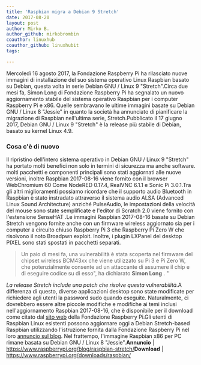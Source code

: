 ```yaml
---
title: 'Raspbian migra a Debian 9 Stretch'
date: 2017-08-20
layout: post
author: Mirko B.
author_github: mirkobrombin
coauthor: linuxhub
coauthor_github: linuxhubit
tags:

---
```

Mercoledì 16 agosto 2017, la Fondazione Raspberry Pi ha rilasciato nuove immagini di installazione del suo sistema operativo Linux Raspbian basato su Debian, questa volta in serie Debian GNU / Linux 9 "Stretch".Circa due mesi fa, Simon Long di Fondazione Raspberry Pi ha segnalato un nuovo aggiornamento stabile del sistema operativo Raspbian per i computer Raspberry Pi e x86. Quelle sembravano le ultime immagini basate su Debian GNU / Linux 8 "Jessie" in quanto la società ha annunciato di pianificare la migrazione di Raspbian nell'ultima serie, Stretch.Pubblicato il 17 giugno 2017, Debian GNU / Linux 9 "Stretch" è la release più stabile di Debian, basato su kernel Linux 4.9.<h3>Cosa c'è di nuovo</h3>Il ripristino dell'intero sistema operativo in Debian GNU / Linux 9 "Stretch" ha portato molti benefici non solo in termini di sicurezza ma anche software. molti pacchetti e componenti principali sono stati aggiornati alle nuove versioni, inoltre Raspbian 2017-08-16 viene fornito con il browser WebChromium 60 Come NodeRED 0.17.4, RealVNC 6.1.1 e Sonic Pi 3.0.1.Tra gli altri miglioramenti possiamo ricordare che il supporto audio Bluetooth in Raspbian è stato instradato attraverso il sistema audio ALSA (Advanced Linux Sound Architecture) anziché PulseAudio, le impostazioni della velocità del mouse sono state semplificate e l'editor di Scratch 2.0 viene fornito con l'estensione SenseHAT .Le immagini Raspbian 2017-08-16 basate su Debian Stretch vengono fornite anche con un firmware wireless aggiornato sia per i computer a circuito chiuso Raspberry Pi 3 che Raspberry Pi Zero W che risolvono il noto Broadpwn exploit. Inoltre, i plugin LXPanel del desktop PIXEL sono stati spostati in pacchetti separati.<blockquote>Un paio di mesi fa, una vulnerabilità è stata scoperta nel firmware del chipset wireless BCM43xx che viene utilizzato su Pi 3 e Pi Zero W, che potenzialmente consente ad un attaccante di assumere il chip e di eseguire codice su di esso", ha dichiarato <strong>Simon Long</strong> . "</blockquote><em>La release Stretch include una patch che risolve questa vulnerabilità.</em>A differenza di questo, diverse applicazioni desktop sono state modificate per richiedere agli utenti la password sudo quando eseguite. Naturalmente, ci dovrebbero essere altre piccole modifiche e modifiche ai temi inclusi nell'aggiornamento Raspbian 2017-08-16, che è disponibile per il download come citato dal <a href="https://www.raspberrypi.org/downloads/raspbian/">sito web</a> della Fondazione Raspberry Pi.Gli utenti di Raspbian Linux esistenti possono aggiornare oggi a Debian Stretch-based Raspbian utilizzando l'istruzione fornita dalla Fondazione Raspberry Pi nel loro <a href="https://www.raspberrypi.org/blog/raspbian-stretch/">annuncio sul blog</a>. Nel frattempo, l'immagine Raspbian x86 per PC rimane basata su Debian GNU / Linux 8 "Jessie".<strong>Annuncio</strong> | <a href="https://www.raspberrypi.org/blog/raspbian-stretch/">https://www.raspberrypi.org/blog/raspbian-stretch/</a><strong>Download</strong> | <a href="https://www.raspberrypi.org/downloads/raspbian/">https://www.raspberrypi.org/downloads/raspbian/</a>